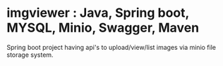# imgviewer : Java, Spring boot, MYSQL, Minio, Swagger, Maven
Spring boot project having api's to upload/view/list images via minio file storage system.
